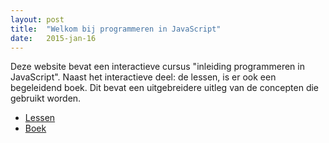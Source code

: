 ```yaml
---
layout: post
title:  "Welkom bij programmeren in JavaScript"
date:   2015-jan-16
---
```


Deze website bevat een interactieve cursus "inleiding programmeren in JavaScript". Naast het interactieve deel: de lessen, is er ook een begeleidend boek. Dit bevat een uitgebreidere uitleg van de concepten die gebruikt worden.

* [Lessen]({{site.baseurl}}frame.html)
* [Boek](http://infvo.com/books/pjs-0)
